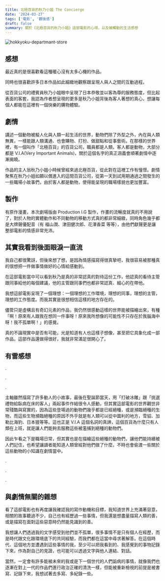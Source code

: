 ```yaml
---
title: 北極百貨的秋乃小姐 The Concierge
date: '2024-03-27'
tags: ['電影', '觀後感']
draft: false
summary: 關於《北極百貨的秋乃小姐》這部電影的心得，以及被觸動的生活感想
---
```


![hokkyoku-departmant-store](/blog/hokkyoku-departmant-store/cover-zh-TW.png)

## 感想

最近真的是很喜歡看這種暖心沒有太多心機的作品。

同時也很喜歡許多日本作品如此細緻地觀察跟呈現人與人之間的互動過程。

從百貨公司的禮賓員秋乃小姐眼中呈現了日本恭敬並以客為尊的服務態度，但比起表面的客套，我認為作者想呈現的更多是秋乃小姐背後為客人著想的真心，想讓每個人都能在這裡有一個快樂的購物體驗。

## 劇情

講述一個動物被擬人化與人類一起生活的世界，動物們除了外型之外，內在與人類無異，一樣能跟人類溝通、也會購物、打扮、做甜點和從事藝術。在那樣的世界裡，有一個叫作「北極百貨」的百貨公司，職員都是人類，客人都是動物，大部分都是 V.I.A(Very Important Animals)，關於這個名字的真正涵義會順著劇情中逐漸揭曉。

作品的主人翁秋乃小姐小時候曾經來過北極百貨，從此對在這裡工作有憧憬。劇情聚焦在秋乃小姐如願以償進入的這間百貨公司，從第一天到試用期通過之間發生的一些職場小故事們，由於客人都是動物，使得能呈現的職場樣貌也更加豐富。

## 製作

有原作漫畫，本次劇場版由 Production I.G 製作，作畫的流暢度就真的不用說了，對於人物的實體動作和不同動物的移動方式真的都非常細緻，同時角色幾乎都是大牌聲優配音（有 福山潤、津田健次郎、花澤香菜 等等），由他們獻聲更是讓整部電影的情感非常充沛。

## 其實我看到後面眼淚一直流

我自己都很驚訝，但後來想了想，是因為情感描寫得很真摯吧，我很容易被那種真的很想把一件做事情做好的心情給感動到。

在這部電影當中可以看到秋乃是真的非常認真的對待這份工作，他認真的看待主管跟同事給他的每個建議，他的主管跟同事們也都非常認真、細心的在帶他。

我想這部電影呈現了一個理想：一個理想的工作環境，理想的同事，理想的主管，理想的工作態度。而我其實是很想相信這樣的地方存在的。

儘管只是虛構且有奇幻元素的作品，我仍然很感動這樣的世界能被描繪出來，有種「啊！原來有人跟我在想同一件事呀！原來我所想像的可能性不只存在於我腦海中呀！我不孤單啊！」的感覺。

真的不論現實中是否有可能，光是知道有人也這樣子想像，甚至把它具象化成一部作品，這部作品還做得很好，我就非常滿足很開心了。

## 有雷感想

.

.

.

主軸雖然描寫了許多動人的小故事，最後在聖誕節當天，用「打破冰雕」跟「挑選禮物給臥病在床的客人」兩起事件作結很令人感動，但其實這部電影的世界觀世非常殘酷與寫實的，因為這些登場過的動物們幾乎都是已經絕種，或是瀕臨絕種的生物，而這些生物瀕臨絕種的原因不外乎就是有人類可以從中圖利的地方，雪貂、加勒比海豹、日本狼等等。這也正是 V.I.A 這個名詞的真諦，這個百貨為什麼只有人類在上班，就是讓人們能夠去服務這些被濫捕到絕種的動物們。

因此乍看之下是職場日常，但其實也是在描繪這些絕種的動物們，讓他們能持續被人們記住，也希望讓讀者能知道人類曾經對他們做了什麼，不時也會偷渡一些關於這些動物的小知識在劇情當中。

.

.

.

## 與劇情無關的雜想

看了這部電影也有再度讓我確認我的寫作動機和目標，我知道世界上充滿著惡意，相關的故事聽過不少，自己也有經歷過一些事情，但我還是想盡量描寫人類的善，或是描寫在面對這些惡意時仍然能見識到的善。

我想讓人們透過我的文字感受到他們並不孤單，很多事情不是只有個人在經歷，而是時代跟文化跟環境底下的共同經驗，而我們都在這當中尋求著解答。在這個時代、這個地方並遭遇到這些事情的我，至少可以把我看到的、我感覺到的事物記錄下來，作為對自己的見證，也可能可以透過文字與他人連結、對話。

當然，一定會有許多能被未來的我或是下一個世代的人們詬病的事情，就像我們也逐漸在對上一代的作品們進行政治正確的清洗一樣，但能被重新檢視的前提是被書寫、記錄下來，我想試著去多寫、多紀錄一些。
